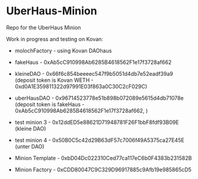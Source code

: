 # UberHaus-Minion
Repo for the UberHaus Minion

Work in progress and testing on Kovan:

- molochFactory - using Kovan DAOhaus

- fakeHaus - 0xAb5cC910998Ab6285B4618562F1e17f3728af662
- kleineDAO - 0x66f6c854beeeec547f9b5051d4db7e52eadf39a9 (deposit token is Kovan WETH - 0xd0A1E359811322d97991E03f863a0C30C2cF029C)
- uberHausDAO - 0x96714523778e51b898b072089e5615d4db71078e (deposit token is fakeHaus - 0xAb5cC910998Ab6285B4618562F1e17f3728af662, )

- test minion 3 - 0x12ddED5e88621D71948781F26F1bbF8fdf93B09E (kleine DAO)
- test minion 4 - 0x50B0C5c42d29B63dF57c7006f49A5375ca27E45E (unter DAO)

- Minion Template - 0xbD04Dc022310Ced77ca117eC6b0F4383b231582B
- Minion Factory - 0xCDD80047C9C329D96917885c9Afb19e985865cD5


